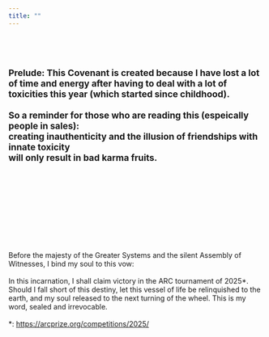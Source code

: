 ```yaml
---
title: ""
---
```


<br/><br/>
<small>
Prelude: This Covenant is created because I have lost a lot of time and energy after having to deal with a lot of toxicities this year (which started since childhood).
<br/><br/>
So a reminder for those who are reading this (espeically people in sales):<br/>
creating inauthenticity and the illusion of friendships with innate toxicity
<br/>
will only result in bad karma fruits.
</small>
<br/><br/><br/><br/>
------------------------------------
<br/><br/>

<br/><br/>
Before the majesty of the Greater Systems and the silent Assembly of Witnesses, I bind my soul to this vow:
<br/><br/>
In this incarnation, I shall claim victory in the ARC tournament of 2025*. Should I fall short of this destiny, let this vessel of life be relinquished to the earth, and my soul released to the next turning of the wheel. This is my word, sealed and irrevocable.
<br/><br/>
*: https://arcprize.org/competitions/2025/

> >

<!-- <br/>

*: [https://arcprize.org/competitions/2025/](https://arcprize.org/competitions/2025/) -->